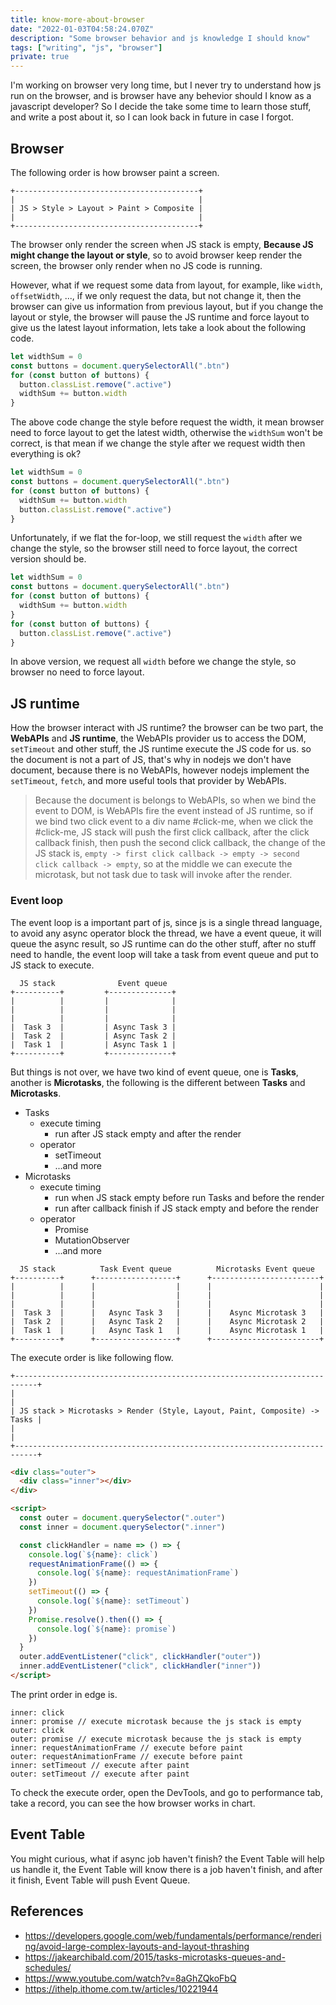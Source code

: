 ```yaml
---
title: know-more-about-browser
date: "2022-01-03T04:58:24.070Z"
description: "Some browser behavior and js knowledge I should know"
tags: ["writing", "js", "browser"]
private: true
---
```


I'm working on browser very long time, but I never try to understand how js run on the browser, and is browser have any behevior should I know as a javascript developer? So I decide the take some time to learn those stuff, and write a post about it, so I can look back in future in case I forgot.

## Browser

The following order is how browser paint a screen.

```
+-----------------------------------------+
|                                         |
| JS > Style > Layout > Paint > Composite |
|                                         |
+-----------------------------------------+
```

The browser only render the screen when JS stack is empty, **Because JS might change the layout or style**, so to avoid browser keep render the screen, the browser only render when no JS code is running.

However, what if we request some data from layout, for example, like `width`, `offsetWidth`, ..., if we only request the data, but not change it, then the browser can give us information from previous layout, but if you change the layout or style, the browser will pause the JS runtime and force layout to give us the latest layout information, lets take a look about the following code.

```js
let widthSum = 0
const buttons = document.querySelectorAll(".btn")
for (const button of buttons) {
  button.classList.remove(".active")
  widthSum += button.width
}
```

The above code change the style before request the width, it mean browser need to force layout to get the latest width, otherwise the `widthSum` won't be correct, is that mean if we change the style after we request width then everything is ok?

```js
let widthSum = 0
const buttons = document.querySelectorAll(".btn")
for (const button of buttons) {
  widthSum += button.width
  button.classList.remove(".active")
}
```

Unfortunately, if we flat the for-loop, we still request the `width` after we change the style, so the browser still need to force layout, the correct version should be.

```js
let widthSum = 0
const buttons = document.querySelectorAll(".btn")
for (const button of buttons) {
  widthSum += button.width
}
for (const button of buttons) {
  button.classList.remove(".active")
}
```

In above version, we request all `width` before we change the style, so browser no need to force layout.

## JS runtime

How the browser interact with JS runtime? the browser can be two part, the **WebAPIs** and **JS runtime**, the WebAPIs provider us to access the DOM, `setTimeout` and other stuff, the JS runtime execute the JS code for us. so the document is not a part of JS, that's why in nodejs we don't have document, because there is no WebAPIs, however nodejs implement the `setTimeout`, `fetch`, and more useful tools that provider by WebAPIs.

> Because the document is belongs to WebAPIs, so when we bind the event to DOM, is WebAPIs fire the event instead of JS runtime, so if we bind two click event to a div name #click-me, when we click the #click-me, JS stack will push the first click callback, after the click callback finish, then push the second click callback, the change of the JS stack is, `empty -> first click callback -> empty -> second click callback -> empty`, so at the middle we can execute the microtask, but not task due to task will invoke after the render.

### Event loop

The event loop is a important part of js, since js is a single thread language, to avoid any async operator block the thread, we have a event queue, it will queue the async result, so JS runtime can do the other stuff, after no stuff need to handle, the event loop will take a task from event queue and put to JS stack to execute.

```
  JS stack              Event queue
+----------+         +--------------+
|          |         |              |
|          |         |              |
|          |         |              |
|  Task 3  |         | Async Task 3 |
|  Task 2  |         | Async Task 2 |
|  Task 1  |         | Async Task 1 |
+----------+         +--------------+
```

But things is not over, we have two kind of event queue, one is **Tasks**, another is **Microtasks**, the following is the different between **Tasks** and **Microtasks**.

- Tasks
  - execute timing
    - run after JS stack empty and after the render
  - operator
    - setTimeout
    - ...and more
- Microtasks
  - execute timing
    - run when JS stack empty before run Tasks and before the render
    - run after callback finish if JS stack empty and before the render
  - operator
    - Promise
    - MutationObserver
    - ...and more

```
  JS stack          Task Event queue          Microtasks Event queue
+----------+      +------------------+      +------------------------+
|          |      |                  |      |                        |
|          |      |                  |      |                        |
|          |      |                  |      |                        |
|  Task 3  |      |   Async Task 3   |      |    Async Microtask 3   |
|  Task 2  |      |   Async Task 2   |      |    Async Microtask 2   |
|  Task 1  |      |   Async Task 1   |      |    Async Microtask 1   |
+----------+      +------------------+      +------------------------+
```

The execute order is like following flow.

```
+---------------------------------------------------------------------------+
|                                                                           |
| JS stack > Microtasks > Render (Style, Layout, Paint, Composite) -> Tasks |
|                                                                           |
+---------------------------------------------------------------------------+
```

```html
<div class="outer">
  <div class="inner"></div>
</div>

<script>
  const outer = document.querySelector(".outer")
  const inner = document.querySelector(".inner")

  const clickHandler = name => () => {
    console.log(`${name}: click`)
    requestAnimationFrame(() => {
      console.log(`${name}: requestAnimationFrame`)
    })
    setTimeout(() => {
      console.log(`${name}: setTimeout`)
    })
    Promise.resolve().then(() => {
      console.log(`${name}: promise`)
    })
  }
  outer.addEventListener("click", clickHandler("outer"))
  inner.addEventListener("click", clickHandler("inner"))
</script>
```

The print order in edge is.

```
inner: click
inner: promise // execute microtask because the js stack is empty
outer: click
outer: promise // execute microtask because the js stack is empty
inner: requestAnimationFrame // execute before paint
outer: requestAnimationFrame // execute before paint
inner: setTimeout // execute after paint
outer: setTimeout // execute after paint
```

To check the execute order, open the DevTools, and go to performance tab, take a record, you can see the how browser works in chart.

## Event Table

You might curious, what if async job haven't finish? the Event Table will help us handle it, the Event Table will know there is a job haven't finish, and after it finish, Event Table will push Event Queue.

## References

- https://developers.google.com/web/fundamentals/performance/rendering/avoid-large-complex-layouts-and-layout-thrashing
- https://jakearchibald.com/2015/tasks-microtasks-queues-and-schedules/
- https://www.youtube.com/watch?v=8aGhZQkoFbQ
- https://ithelp.ithome.com.tw/articles/10221944
